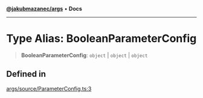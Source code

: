 [**@jakubmazanec/args**](../README.md) • **Docs**

---

# Type Alias: BooleanParameterConfig

> **BooleanParameterConfig**: `object` \| `object` \| `object`

## Defined in

[args/source/ParameterConfig.ts:3](https://github.com/jakubmazanec/tools/blob/4809b04453aafb35a917917e0b4964a9ec0cd132/packages/args/source/ParameterConfig.ts#L3)
